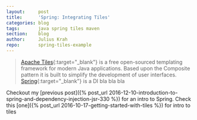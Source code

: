 ```yaml
---
layout:     post
title:      'Spring: Integrating Tiles'
categories: blog
tags:       java spring tiles maven
section:    blog
author:     Julius Krah
repo:       spring-tiles-example
---
```

> [Apache Tiles][Tiles]{:target="_blank"} is a free open-sourced templating framework for modern Java applications. Based upon the Composite pattern 
  it is built to simplify the development of user interfaces.  
  [Spring][]{:target="_blank"} is a DI bla bla bla


  Checkout my [previous post]({% post_url 2016-12-10-introduction-to-spring-and-dependency-injection-jsr-330 %}) for an intro to Spring.
  Check this [one]({% post_url 2016-10-17-getting-started-with-tiles %}) for intro to tiles


  [Tiles]: https://tiles.apache.org/
  [Spring]: https://spring.io/